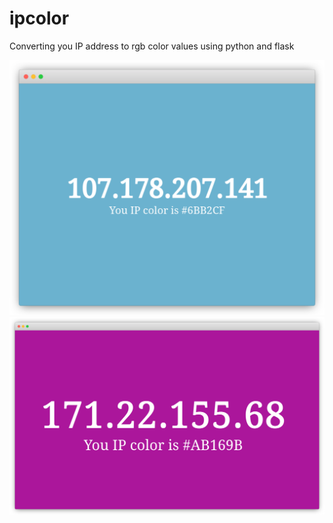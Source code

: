 # ipcolor
Converting you IP address to rgb color values using python and flask

![alt text](browsershot.png "Browser shot")
![alt text](browsershot2.png "Browser shot 2")
